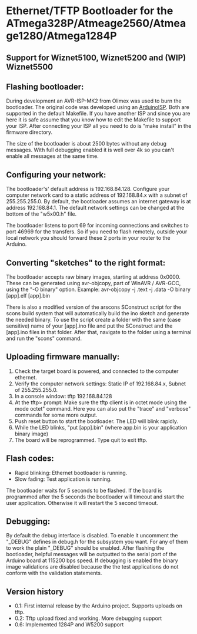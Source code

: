 Ethernet/TFTP Bootloader for the ATmega328P/Atmeage2560/Atmeage1280/Atmega1284P
==============================================
Support for Wiznet5100, Wiznet5200 and (WIP) Wiznet5500
--------------------


Flashing bootloader:
--------------------
During development an AVR-ISP-MK2 from Olimex was used to burn the bootloader.
The original code was developed using an [ArduinoISP](http://arduino.cc/en/Tutorial/ArduinoISP "ArduinoISP").
Both are supported in the default Makefile. If you have another ISP and since 
you are here it is safe assume that you know how to edit the Makefile to support 
your ISP. After connecting your ISP all you need to do is "make install" in the 
firmware directory.

The size of the bootloader is about 2500 bytes without any debug messages.
With full debugging enabled it is well over 4k so you can't enable all messages
at the same time.


Configuring your network:
-------------------------
The bootloader's' default address is 192.168.84.128. Configure your computer
network card to a static address of 192.168.84.x with a subnet of 255.255.255.0.
By default, the bootloader assumes an internet gateway is at address
192.168.84.1. The default network settings can be changed at the bottom of the
"w5x00.h" file.

The bootloader listens to port 69 for incoming connections and switches to
port 46969 for the transfers. So if you need to flash remotely, outside your
local network you should forward these 2 ports in your router to the Arduino.


Converting "sketches" to the right format:
----------------------------------------
The bootloader accepts raw binary images, starting at address 0x0000.
These can be generated using avr-objcopy, part of WinAVR / AVR-GCC, using the
"-O binary" option.
Example: avr-objcopy -j .text -j .data -O binary [app].elf [app].bin

There is also a modified version of the arscons SConstruct script for the scons
build system that will automatically build the ino sketch and generate the
needed binary. To use the script create a folder with the same (case sensitive)
name of your [app].ino file and put the SConstruct and the [app].ino files in that
folder. After that, navigate to the folder using a terminal and run the "scons"
command.


Uploading firmware manually:
----------------------------
1.  Check the target board is powered, and connected to the computer ethernet.
2.  Verify the computer network settings: Static IP of 192.168.84.x, Subnet of 255.255.255.0.
3.  In a console window: tftp 192.168.84.128
4.  At the tftp> prompt: Make sure the tftp client is in octet mode using the
    mode octet" command. Here you can also put the "trace" and "verbose" commands
    for some more output.
5.  Push reset button to start the bootloader. The LED will blink rapidly.
6.  While the LED blinks, "put [app].bin" (where app.bin is your application binary image)
7.  The board will be reprogrammed. Type quit to exit tftp.


Flash codes:
------------
* Rapid blinking: Ethernet bootloader is running.
* Slow fading: Test application is running.

The bootloader waits for 5 seconds to be flashed. If the board is programmed
after the 5 seconds the bootloader will timeout and start the user application.
Otherwise it will restart the 5 second timeout.


Debugging:
----------
By default the debug interface is disabled. To enable it uncomment the "_DEBUG"
defines in debug.h for the subsystem you want. For any of them to work the plain
"_DEBUG" should be enabled. After flashing the bootloader, helpful messages
will be outputted to the serial port of the Arduino board at 115200 bps speed.
If debugging is enabled the binary image validations are disabled because the
the test applications do not conform with the validation statements.


Version history
---------------
* 0.1: First internal release by the Arduino project. Supports uploads on tftp.
* 0.2: Tftp upload fixed and working. More debugging support
* 0.6: Implemented 1284P and W5200 support
